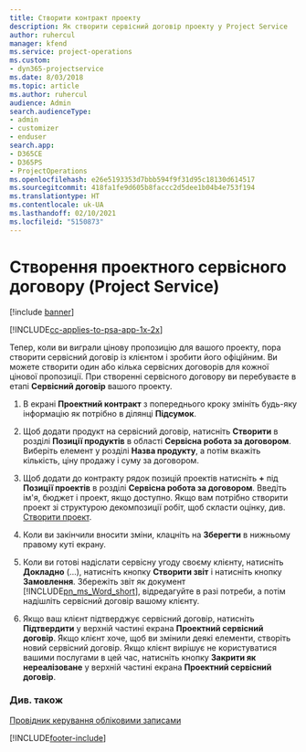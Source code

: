 ```yaml
---
title: Створити контракт проекту
description: Як створити сервісний договір проекту у Project Service
author: ruhercul
manager: kfend
ms.service: project-operations
ms.custom:
- dyn365-projectservice
ms.date: 8/03/2018
ms.topic: article
ms.author: ruhercul
audience: Admin
search.audienceType:
- admin
- customizer
- enduser
search.app:
- D365CE
- D365PS
- ProjectOperations
ms.openlocfilehash: e26e5193353d7bbb594f9f31d95c18130d614517
ms.sourcegitcommit: 418fa1fe9d605b8faccc2d5dee1b04b4e753f194
ms.translationtype: HT
ms.contentlocale: uk-UA
ms.lasthandoff: 02/10/2021
ms.locfileid: "5150873"
---
```

# <a name="create-a-project-contract-project-service"></a>Створення проектного сервісного договору (Project Service)

[!include [banner](../includes/psa-now-project-operations.md)]

[!INCLUDE[cc-applies-to-psa-app-1x-2x](../includes/cc-applies-to-psa-app-1x-2x.md)]

Тепер, коли ви виграли цінову пропозицію для вашого проекту, пора створити сервісний договір із клієнтом і зробити його офіційним. Ви можете створити один або кілька сервісних договорів для кожної цінової пропозиції. При створенні сервісного договору ви перебуваєте в етапі **Сервісний договір** вашого проекту.  
  
1. В екрані **Проектний контракт** з попереднього кроку змініть будь-яку інформацію як потрібно в ділянці **Підсумок**.  
  
2. Щоб додати продукт на сервісний договір, натисніть **Створити** в розділі **Позиції продуктів** в області **Сервісна робота за договором**. Виберіть елемент у розділі **Назва продукту**, а потім вкажіть кількість, ціну продажу і суму за договором.  
  
3. Щоб додати до контракту рядок позицій проектів натисніть **+** під **Позиції проектів** в розділі **Сервісна робота за договором**. Введіть ім'я, бюджет і проект, якщо доступно. Якщо вам потрібно створити проект зі структурою декомпозиції робіт, щоб скласти оцінку, див. [Створити проект](../psa/create-project.md).  
  
4. Коли ви закінчили вносити зміни, клацніть на **Зберегти** в нижньому правому куті екрану.  
  
5. Коли ви готові надіслати сервісну угоду своєму клієнту, натисніть **Докладно** (...), натисніть кнопку **Створити звіт** і натисніть кнопку **Замовлення**. Збережіть звіт як документ [!INCLUDE[pn_ms_Word_short](../includes/pn-ms-word-short.md)], відредагуйте в разі потреби, а потім надішліть сервісний договір вашому клієнту.  
  
6. Якщо ваш клієнт підтверджує сервісний договір, натисніть **Підтвердити** у верхній частині екрана **Проектний сервісний договір**. Якщо клієнт хоче, щоб ви змінили деякі елементи, створіть новий сервісний договір. Якщо клієнт вирішує не користуватися вашими послугами в цей час, натисніть кнопку **Закрити як нереалізоване** у верхній частині екрана **Проектний сервісний договір**.  
  
### <a name="see-also"></a>Див. також  
 [Провідник керування обліковими записами](../psa/account-manager-guide.md)


[!INCLUDE[footer-include](../includes/footer-banner.md)]